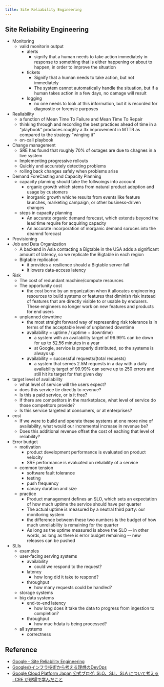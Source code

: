 ```yaml
---
title: Site Reliability Engineering
---
```


## Site Reliability Engineering


* Monitoring
    * valid monitorin output
        * alerts
            * signify that a human needs to take action immediately in response to something that is either happening or about to happen, in order to improve the situation
        * tickets
            * Signify that a human needs to take action, but not immediately
            * The system cannot automatically handle the situation, but if a human takes action in a few days, no damage will result
        * logging
            * no one needs to look at this information, but it is recorded for diagnostic or forensic purposes
* Realiability
    * a function of Mean Time To Failure and Mean Time To Repair
    * thinking through and recording the best practices ahead of time in a "playbook" produces roughly a 3x improvement in MTTR as compared to the strategy "winging it"
    * on-call playbook
* Change management
    * SRE has found that roughly 70% of outages are due to chagnes in a live system
    * Implementing progressive rollouts
    * Quickly and accurately detecting problems
    * rolling back changes safely when problems arise
* Demand ForeCasting and Capacity Planning
    * capacity planning should take the follwoings into account
        * organic growth which stems from natural product adoption and usage by customers
        * inorganic growth whiche results from events like feature launches, marketing campaign, or other business-driven changes
    * steps in capacity planning
        * An accurate organic demand forecast, which extends beyond the lead time require for acquiring capacity
        * An accurate incorporation of inorganic demand soruces into the deamnd forecast
* Provisioning
* Job and Data Organization
    * A backend in Asia contacting a Bigtable in the USA adds a significant amount of latency, so we replicate the Bigtable in each region
    * Bigtable replication
        * it provides a resilience should a Bigtable server fail
        * it lowers data-access latency
* Risk
    * The cost of redundant machine/compute resources
    * The opportunity cost
        * the cost borne by an organization when it allocates engineering resources to build systems or features that diminish risk instead of features that are directly visible to or usable by endusers. These engineers no longer work on new features and products for end users
    * unplanned downtime
        * the most straight forward way of representing risk tolerance is in terms of the acceptable level of unplanned downtime
        * availability = uptime / (uptime + downtime)
            * a system with an availability target of 99.99% can be down for up to 52.56 minutes in a year
            * at Google, service is properly distributed, so the systems is always up
        * availability = successful requests/(total requests)
            * a system that serves 2.5M requests in a day with a daily availability target of 99.99% can serve up to 250 errors and still hit its target for that given day
* target level of availability
    * what level of service will the users expect?
    * does this service tie directly to revenue?
    * Is this a paid service, or is it free?
    * If there are competitors in the marketplace, what level of service do those competitors provide?
    * Is this service targeted at consumers, or at enterprises?
* cost
    * If we were to build and operate these systems at one more nine of availability, what would our incremental increase in revenue be?
    * Does this additional revenue offset the cost of eaching that level of reliability?
* Error budget
    * motivation
        * product development performance is evaluated on product velocity
        * SRE performance is evaluated on reliability of a service
    * common tension
        * software fault tolerance
        * testing
        * push frequency
        * canary duration and size
    * practice
        * Product management defines an SLO, which sets an expectation of how much uptime the service should have per quarter
        * The actual uptime is measured by a neutral third party: our monitoring system
        * the difference between these two numbers is the budget of how much unreliability is remaining for the quarter
        * As long as the uptime measured is above the SLO -- in other words, as long as there is error budget remaining -- new releases can be pushed
* SLIs
    * examples
    * user-facing serving systems
        * availability
            * could we respond to the request?
        * latency
            * how long did it take to respond?
        * throughput
            * how many requests could be handled?
    * storage systems
    * big data systems
        * end-to-end latency
            * how long does it take the data to progress from ingestion to completion?
        * throughput
            * how muc hdata is being processed?
    * all systems
        * correctness


## Reference
* [Google - Site Reliability Engineering](https://landing.google.com/sre/book/chapters/software-engineering-in-sre.html)
* [Googleのインフラ技術から考える理想のDevOps](https://www.slideshare.net/enakai/googledevops)
* [Google Cloud Platform Japan 公式ブログ: SLO、SLI、SLA について考える : CRE が現場で学んだこと](https://cloudplatform-jp.googleblog.com/2017/02/availability-part-deux-CRE-life-lessons.html)

